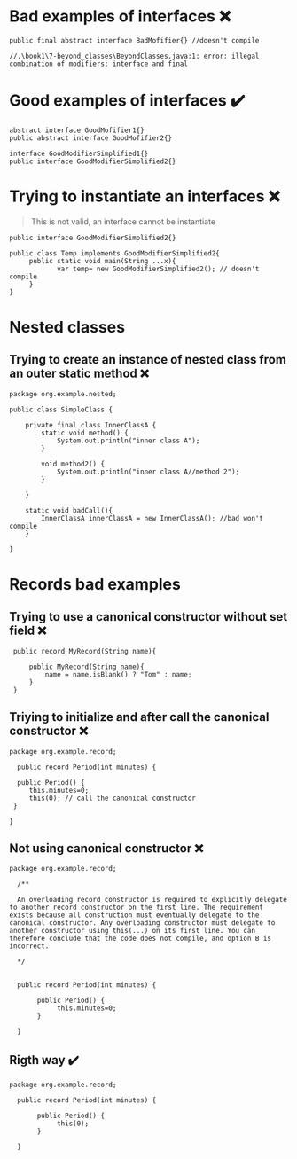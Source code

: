 # Bad examples of interfaces :x:
```
public final abstract interface BadMofifier{} //doesn't compile

//.\book1\7-beyond_classes\BeyondClasses.java:1: error: illegal combination of modifiers: interface and final
```

# Good examples of interfaces :heavy_check_mark:
```
abstract interface GoodMofifier1{} 
public abstract interface GoodMofifier2{} 

interface GoodModifierSimplified1{}
public interface GoodModifierSimplified2{}
```

# Trying to instantiate an interfaces :x:
> This is not valid, an interface cannot be instantiate
```
public interface GoodModifierSimplified2{}

public class Temp implements GoodModifierSimplified2{
     public static void main(String ...x){
            var temp= new GoodModifierSimplified2(); // doesn't compile
     } 
}

```
# Nested classes
## Trying to create an instance of nested class from an outer static method :x:
```
package org.example.nested;

public class SimpleClass {

    private final class InnerClassA {
        static void method() {
            System.out.println("inner class A");
        }

        void method2() {
            System.out.println("inner class A//method 2");
        }

    }
    
    static void badCall(){
        InnerClassA innerClassA = new InnerClassA(); //bad won't compile
    }

}
```


# Records bad examples
## Trying to use a canonical constructor without set field :x:

   ```
    public record MyRecord(String name){

        public MyRecord(String name){
            name = name.isBlank() ? "Tom" : name;
        }
    }
   ``` 

## Triying to initialize and after call the canonical constructor :x:
   ``` 
   package org.example.record;

     public record Period(int minutes) {
    
     public Period() {
        this.minutes=0;
        this(0); // call the canonical constructor
    }

}

   ``` 
## Not using canonical constructor :x:
   ``` 
   package org.example.record;
     
     /**

     An overloading record constructor is required to explicitly delegate to another record constructor on the first line. The requirement exists because all construction must eventually delegate to the canonical constructor. Any overloading constructor must delegate to another constructor using this(...) on its first line. You can therefore conclude that the code does not compile, and option B is incorrect.
     
     */
   

     public record Period(int minutes) {

          public Period() {
               this.minutes=0;
          }

     }
   ```
 ## Rigth way :heavy_check_mark:
   ``` 
   package org.example.record;

     public record Period(int minutes) {

          public Period() {
               this(0);
          }

     }

   ``` 

